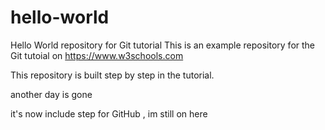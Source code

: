 # hello-world
Hello World repository for Git tutorial
This is an example repository for the Git tutoial on https://www.w3schools.com

This repository is built step by step in the tutorial.

another day is gone

it's now include step for GitHub , im still on here
